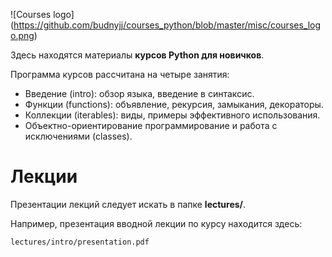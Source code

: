 ![Courses logo]
(https://github.com/budnyjj/courses_python/blob/master/misc/courses_logo.png)

Здесь находятся материалы **курсов Python для новичков**.

Программа курсов рассчитана на четыре занятия:
* Введение (intro): обзор языка, введение в синтаксис.
* Функции (functions): объявление, рекурсия, замыкания, декораторы.
* Коллекции (iterables): виды, примеры эффективного использования.
* Объектно-ориентирование программирование и работа с исключениями (classes). 

# Лекции

Презентации лекций следует искать в папке **lectures/**.

Например, презентация вводной лекции по курсу находится здесь:
```bash
lectures/intro/presentation.pdf
```





